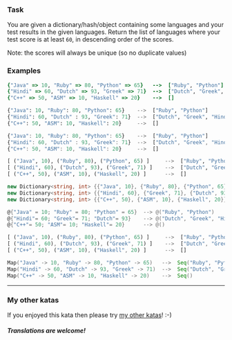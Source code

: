 ### Task

You are given a dictionary/hash/object containing some languages and your test results in the given languages. Return the list of languages where your test score is at least `60`, in descending order of the scores.

Note: the scores will always be unique (so no duplicate values)


### Examples

```ruby
{"Java" => 10, "Ruby" => 80, "Python" => 65}   -->  ["Ruby", "Python"]
{"Hindi" => 60, "Dutch" => 93, "Greek" => 71}  -->  ["Dutch", "Greek", "Hindi"]
{"C++" => 50, "ASM" => 10, "Haskell" => 20}    -->  []
```
```python
{"Java": 10, "Ruby": 80, "Python": 65}    -->  ["Ruby", "Python"]
{"Hindi": 60, "Dutch" : 93, "Greek": 71}  -->  ["Dutch", "Greek", "Hindi"]
{"C++": 50, "ASM": 10, "Haskell": 20}     -->  []
```
```javascript
{"Java": 10, "Ruby": 80, "Python": 65}    -->  ["Ruby", "Python"]
{"Hindi": 60, "Dutch" : 93, "Greek": 71}  -->  ["Dutch", "Greek", "Hindi"]
{"C++": 50, "ASM": 10, "Haskell": 20}     -->  []
```
```haskell
[ ("Java", 10), ("Ruby", 80), ("Python", 65) ]     -->  ["Ruby", "Python"]
[ ("Hindi", 60), ("Dutch", 93), ("Greek", 71) ]    -->  ["Dutch", "Greek", "Hindi"]
[ ("C++", 50), ("ASM", 10), ("Haskell", 20) ]      -->  []
```
```csharp
new Dictionary<string, int> {{"Java", 10}, {"Ruby", 80}, {"Python", 65}}   --> {"Ruby", "Python"}
new Dictionary<string, int> {{"Hindi", 60}, {"Greek", 71}, {"Dutch", 93}}  --> {"Dutch", "Greek", "Hindi"}
new Dictionary<string, int> {{"C++", 50}, {"ASM", 10}, {"Haskell", 20}}    --> {}
```
```powershell
@{"Java" = 10; "Ruby" = 80; "Python" = 65}  --> @("Ruby", "Python")
@{"Hindi"= 60; "Greek"= 71; "Dutch"= 93}    --> @("Dutch", "Greek", "Hindi")
@{"C++"= 50; "ASM"= 10; "Haskell"= 20}      --> @()
```
```rust
[ ("Java", 10), ("Ruby", 80), ("Python", 65) ]     -->  ["Ruby", "Python"]
[ ("Hindi", 60), ("Dutch", 93), ("Greek", 71) ]    -->  ["Dutch", "Greek", "Hindi"]
[ ("C++", 50), ("ASM", 10), ("Haskell", 20) ]      -->  []
```
```scala
Map("Java" -> 10, "Ruby" -> 80, "Python" -> 65)   -->  Seq("Ruby", "Python")
Map("Hindi" -> 60, "Dutch" -> 93, "Greek" -> 71)  -->  Seq("Dutch", "Greek", "Hindi")
Map("C++" -> 50, "ASM" -> 10, "Haskell" -> 20)    -->  Seq()
```
---

### My other katas

If you enjoyed this kata then please try [my other katas](https://www.codewars.com/users/anter69/authored)! :-)

#### _Translations are welcome!_